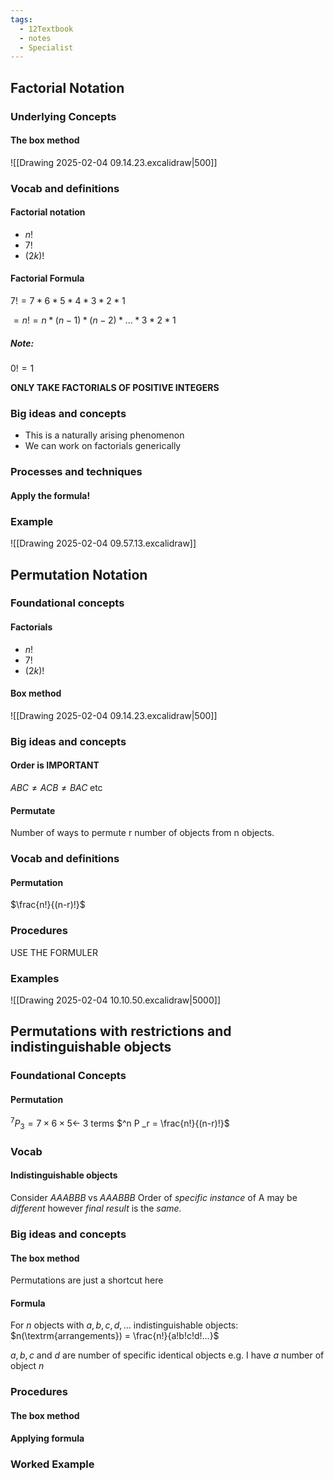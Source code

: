 ```yaml
---
tags:
  - 12Textbook
  - notes
  - Specialist
---
```

## Factorial Notation
### Underlying Concepts
#### The box method
![[Drawing 2025-02-04 09.14.23.excalidraw|500]]

### Vocab and definitions
#### Factorial notation
- $n!$
- $7!$ 
- $(2k)!$
#### Factorial Formula
$7! = 7* 6* 5* 4*3*2*1$

$=n! = n*(n-1)*(n-2)*...*3*2*1$ 
##### Note:
$0! = 1$ 

**ONLY TAKE FACTORIALS OF POSITIVE INTEGERS**
### Big ideas and concepts
- This is a naturally arising phenomenon
- We can work on factorials generically 
### Processes and techniques
#### Apply the formula!




### Example
![[Drawing 2025-02-04 09.57.13.excalidraw]]


## Permutation Notation
### Foundational concepts
#### Factorials
- $n!$
- $7!$ 
- $(2k)!$

#### Box method
![[Drawing 2025-02-04 09.14.23.excalidraw|500]]

### Big ideas and concepts
#### Order is **IMPORTANT**
$ABC \neq ACB \neq BAC \; \textrm{etc}$ 

#### Permutate
Number of ways to permute r number of objects from n objects.


### Vocab and definitions
#### Permutation
$\frac{n!}{(n-r)!}$

### Procedures 
USE THE FORMULER 

### Examples
![[Drawing 2025-02-04 10.10.50.excalidraw|5000]]

## Permutations with restrictions and indistinguishable objects 

### Foundational Concepts
#### Permutation
$^7 P _3 = 7 \times 6 \times 5 \leftarrow \; \textrm{3 terms}$
$^n P _r = \frac{n!}{(n-r)!}$

### Vocab
#### Indistinguishable objects
Consider $AAABBB \; \textrm{vs} \; AAABBB$ 
Order of *specific instance* of A may be *different* however *final result* is the *same.* 

### Big ideas and concepts
#### The box method
Permutations are just a shortcut here

#### Formula
For $n$ objects with $a, b, c, d,...$ indistinguishable objects:
$n(\textrm{arrangements}) = \frac{n!}{a!b!c!d!...}$

$a, b, c$ and $d$ are number of specific identical objects
	e.g. I have $a$ number of object $n$ 


### Procedures
#### The box method

#### Applying formula 

### Worked Example
